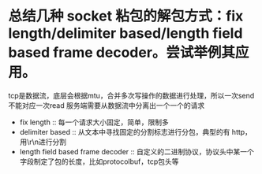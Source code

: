 # 总结几种 socket 粘包的解包方式：fix length/delimiter based/length field based frame decoder。尝试举例其应用。

tcp是数据流，底层会根据mtu，合并多次写操作的数据进行处理，所以一次send不能对应一次read
服务端需要从数据流中分离出一个一个的请求

- fix length :: 每一个请求大小固定，简单，限制多
- delimiter based :: 从文本中寻找固定的分割标志进行分包，典型的有 http， 用\r\n进行分割
- length field based frame decoder :: 自定义的二进制协议，协议头中某一个字段制定了包的长度，比如protocolbuf，tcp包头等


